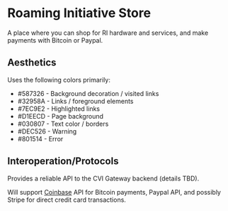 # Roaming Initiative Store

A place where you can shop for RI hardware and services, and make payments with Bitcoin or Paypal.

## Aesthetics

Uses the following colors primarily:

 * #587326 - Background decoration / visited links
 * #32958A - Links / foreground elements
 * #7EC9E2 - Highlighted links
 * #D1EECD - Page background
 * #030807 - Text color / borders
 * #DEC526 - Warning
 * #801514 - Error

## Interoperation/Protocols

Provides a reliable API to the CVI Gateway backend (details TBD).

Will support [Coinbase][coinbase] API for Bitcoin payments, Paypal API, and possibly Stripe for direct credit card transactions.

[coinbase]: https://coinbase.com/docs/merchant_tools/payment_buttons
